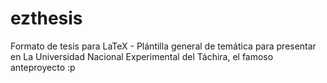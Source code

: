 ezthesis
========

Formato de tesis para LaTeX - Plántilla general de temática para presentar en La Universidad Nacional Experimental del Táchira, el famoso anteproyecto :p
